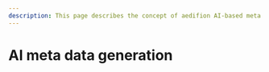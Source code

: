 ```yaml
---
description: This page describes the concept of aedifion AI-based meta data generation
---
```


# AI meta data generation


